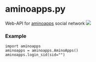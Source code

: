 # aminoapps.py
Web-API for [aminoapps](https://aminoapps.com) social network 
![](https://play-lh.googleusercontent.com/DxURGS6RxF4zwTczWWsPwvaCAHcFUdaJH2JufTAq4fmq6vP4g1ec-U0UweTO-mNtXA=h500)

### Example
```python3
import aminoapps
aminoapps = aminoapps.AminoApps()
aminoapps.login_sid(sid="")
```
